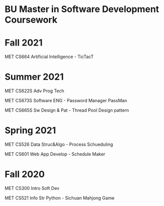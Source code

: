 # BU Master in Software Development Coursework

# Fall 2021

MET CS664 Artificial Intelligence - TicTacT

# Summer 2021

MET CS622S	Adv Prog Tech

MET CS673S	Software ENG - Password Manager PassMan

MET CS665S	Sw Design & Pat - Thread Pool Design pattern

# Spring 2021

MET CS526	Data Struc&Algo - Process Schueduling

MET CS601	Web App Develop - Schedule Maker

# Fall 2020

MET CS300	Intro Soft Dev

MET CS521	Info Str Python - Sichuan Mahjong Game
